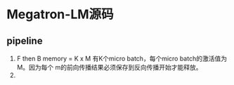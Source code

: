 # Megatron-LM源码

## pipeline



1. F then B memory = K x M   有K个micro batch，每个micro batch的激活值为M。因为每个 m的前向传播结果必须保存到反向传播开始才能释放。
2. 